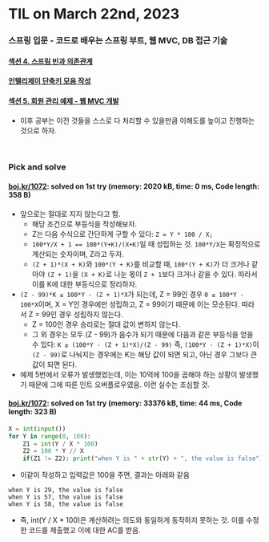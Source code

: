 # **TIL on March 22nd, 2023**
### 스프링 입문 - 코드로 배우는 스프링 부트, 웹 MVC, DB 접근 기술
#### [섹션 4. 스프링 빈과 의존관계](../../../Library%20and%20Framework/spring/Lecture-01/ch-04-03-21-2023.md)
#### [인텔리제이 단축키 모음 작성](../../../ETC/intellij-shortcuts-03-22-2023.md)
#### [섹션 5. 회원 관리 예제 - 웹 MVC 개발](../../../Library%20and%20Framework/spring/Lecture-01/ch-05-03-22-2023.md)

* 이후 공부는 이전 것들을 스스로 다 처리할 수 있을만큼 이해도를 높이고 진행하는 것으로 하자.
<br>

### Pick and solve
#### [boj.kr/1072](../../../Problem%20Solving/boj/random%20defense/1072-03-22-2023.cpp): solved on 1st try (memory: 2020 kB, time: 0 ms, Code length: 358 B)
* 앞으로는 절대로 지지 않는다고 함.
  - 해당 조건으로 부등식을 작성해보자.
  - Z는 다음 수식으로 간단하게 구할 수 있다: `Z = Y * 100 / X;`
  - `100*Y/X + 1 == 100*(Y+K)/(X+K)`일 때 성립하는 것. `100*Y/X`는 확정적으로 계산되는 숫자이며, Z라고 두자.
  - `(Z + 1)*(X + K)`와 `100*(Y + K)`를 비교할 때, `100*(Y + K)`가 더 크거나 같아야 `(Z + 1)`을 `(X + K)`로 나눈 몫이 `Z + 1`보다 크거나 같을 수 있다. 따라서 이를 K에 대한 부등식으로 정리하자.
* `(Z - 99)*K ≤ 100*Y - (Z + 1)*X`가 되는데, Z = 99인 경우 `0 ≤ 100*Y - 100*X`이며, X = Y인 경우에만 성립하고, Z = 99이기 때문에 이는 모순된다. 따라서 Z = 99인 경우 성립하지 않는다.
  - Z = 100인 경우 승리로는 절대 값이 변하지 않는다.
  - 그 외 경우는 모두 (Z - 99)가 음수가 되기 때문에 다음과 같은 부등식을 얻을 수 있다: `K ≥ (100*Y - (Z + 1)*X)/(Z - 99)` 즉, `(100*Y - (Z + 1)*X)`이 `(Z - 99)`로 나눠지는 경우에는 K는 해당 값이 되면 되고, 아닌 경우 그보다 큰 값이 되면 된다.
* 예제 5번에서 오류가 발생했었는데, 이는 10억에 100을 곱해야 하는 상황이 발생했기 때문에 그에 따른 인트 오버플로우였음. 이런 실수는 조심할 것.

#### [boj.kr/1072](../../../Problem%20Solving/boj/random%20defense/1072-03-22-2023.py): solved on 1st try (memory: 33376 kB, time: 44 ms, Code length: 323 B)

```py
X = int(input())
for Y in range(0, 100):
    Z1 = int(Y / X * 100)
    Z2 = 100 * Y // X
    if(Z1 != Z2): print("when Y is " + str(Y) + ", the value is false")
```
* 이같이 작성하고 입력값은 100을 주면, 결과는 아래와 같음

```log
when Y is 29, the value is false
when Y is 57, the value is false
when Y is 58, the value is false
```

* 즉, int(Y / X * 100)은 계산하려는 의도와 동일하게 동작하지 못하는 것. 이를 수정한 코드를 제출했고 이에 대한 AC를 받음.